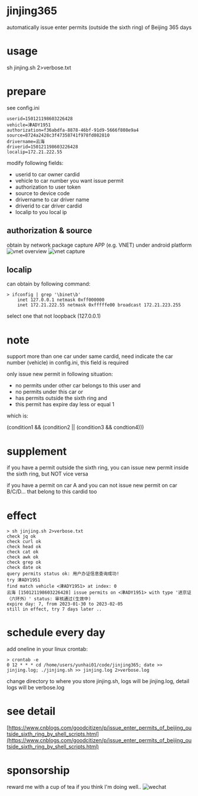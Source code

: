 # jinjing365
automatically issue enter permits (outside the sixth ring) of Beijing 365 days
# usage
sh jinjing.sh 2>verbose.txt
# prepare
see config.ini
```
userid=150121198603226428
vehicle=津ADY1951
authorization=f36abdfa-8878-46bf-91d9-5666f808e9a4
source=8724a2428c3f47358741f978fd082810
drivername=云海
driverid=150121198603226428
localip=172.21.222.55
```
modify following fields:
* userid to car owner cardid
* vehicle to car number you want issue permit
* authorization to user token
* source to device code
* drivername to car driver name
* driverid to car driver cardid
* localip to you local ip
## authorization & source
obtain by network package capture APP (e.g. VNET) under android platform
![vnet overview](https://files-cdn.cnblogs.com/files/goodcitizen/vnet_view.bmp?t=1675062652)
![vnet capture](https://files-cdn.cnblogs.com/files/goodcitizen/vnet_capture.bmp?t=1675062645)
## localip
can obtain by following command:
```
> ifconfig | grep '\binet\b'
	inet 127.0.0.1 netmask 0xff000000 
	inet 172.21.222.55 netmask 0xfffffe00 broadcast 172.21.223.255
```
select one that not loopback (127.0.0.1)
# note
support more than one car under same cardid, need indicate the car number (vehicle) in config.ini, this field is required

only issue new permit in following situation:
* no permits under other car belongs to this user and
* no permits under this car or
* has permits outside the sixth ring and
* this permit has expire day less or equal 1

which is:

(condition1 && (condition2 || (condition3 && condtion4)))
# supplement
if you have a permit outside the sixth ring, you can issue new permit inside the sixth ring, but NOT vice versa

if you have a permit on car A and you can not issue new permit on car B/C/D... that belong to this cardid too
# effect
```
> sh jinjing.sh 2>verbose.txt
check jq ok
check curl ok
check head ok
check cat ok
check awk ok
check grep ok
check date ok
query permits status ok: 用户办证信息查询成功!
try 津ADY1951 
find match vehicle <津ADY1951> at index: 0
云海 [150121198603226428] issue permits on <津ADY1951> with type '进京证（六环外）' status: 审核通过(生效中)
expire day: 7, from 2023-01-30 to 2023-02-05
still in effect, try 7 days later ..
```
# schedule every day
add oneline in your linux crontab:
```
> crontab -e
0 12 * * * cd /home/users/yunhai01/code/jinjing365; date >> jinjing.log; ./jinjing.sh >> jinjing.log 2>verbose.log 
```
change directory to where you store jinjing.sh, logs will be jinjing.log, detail logs will be verbose.log
# see detail
[https://www.cnblogs.com/goodcitizen/p/issue_enter_permits_of_beijing_outside_sixth_ring_by_shell_scripts.html](https://www.cnblogs.com/goodcitizen/p/issue_enter_permits_of_beijing_outside_sixth_ring_by_shell_scripts.html)
# sponsorship
reward me with a cup of tea if you think I'm doing well..
![wechat](https://files-cdn.cnblogs.com/files/goodcitizen/wepay.bmp?t=1675132801)

